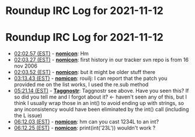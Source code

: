 # Roundup IRC Log for 2021-11-12 #
# Roundup IRC Log for 2021-11-12
* <a href="#02:02.57" id="02:02.57">02:02.57 (EST)</a> - __[nomicon](https://github.com/nomicon)__: Hm
* <a href="#02:03.27" id="02:03.27">02:03.27 (EST)</a> - __[nomicon](https://github.com/nomicon)__: first history in our tracker svn repo is from 16 nov 2006
* <a href="#02:03.52" id="02:03.52">02:03.52 (EST)</a> - __[nomicon](https://github.com/nomicon)__: but it might be older stuff there
* <a href="#03:13.43" id="03:13.43">03:13.43 (EST)</a> - __[nomicon](https://github.com/nomicon)__: rouilj: I can report that the patch you provided me on the list works, I used the re.sub method
* <a href="#05:21.14" id="05:21.14">05:21.14 (EST)</a> - __[Taggnostr](https://github.com/Taggnostr)__: <rouilj> Taggnostr see above. Have you seen this? If so did you tell me and I forgot about it? <- haven't seen any of this, but I think I usually wrap those in an int() to avoid ending up with strings, so any inconsistency would have been eliminated by the int() call (including the L issue)
* <a href="#06:12.03" id="06:12.03">06:12.03 (EST)</a> - __[nomicon](https://github.com/nomicon)__: hm can you cast 1234L to an int?
* <a href="#06:12.25" id="06:12.25">06:12.25 (EST)</a> - __[nomicon](https://github.com/nomicon)__: print(int('23L')) wouldn't work ?

